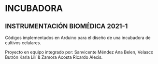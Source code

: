 # INCUBADORA
## INSTRUMENTACIÓN BIOMÉDICA 2021-1
Códigos implementados en Arduino para el diseño de una incubadora de cultivos celulares.


Proyecto en equipo integrado por: Sanvicente Méndez Ana Belen, Velasco Butrón Karla Lilí & Zamora Acosta Ricardo Alexis.
